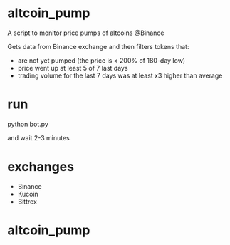 # altcoin_pump
A script to monitor price pumps of altcoins @Binance

Gets data from Binance exchange and then filters tokens that:
- are not yet pumped (the price is < 200% of 180-day low)
- price went up at least 5 of 7 last days
- trading volume for the last 7 days was at least x3 higher than average

# run

python bot.py 

and wait 2-3 minutes

# exchanges

- Binance
- Kucoin
- Bittrex
# altcoin_pump
